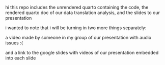 hi this repo includes the unrendered quarto containing the code, the rendered quarto doc of our data translation analysis, and the slides to our presentation

i wanted to note that i will be turning in two more things separately:

a video made by someone in my group of our presentation with audio issues :(

and a link to the google slides with videos of our presentation embedded into each slide
